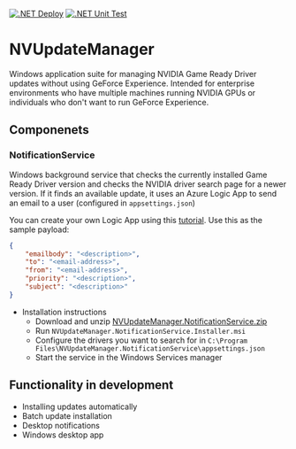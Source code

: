 [![.NET Deploy](https://github.com/terellison/NVUpdateManager/actions/workflows/dotnet-deploy.yml/badge.svg?branch=main)](https://github.com/terellison/NVUpdateManager/actions/workflows/dotnet-deploy.yml)
[![.NET Unit Test](https://github.com/terellison/NVUpdateManager/actions/workflows/dotnet-unit-test.yml/badge.svg?branch=main)](https://github.com/terellison/NVUpdateManager/actions/workflows/dotnet-unit-test.yml)
# NVUpdateManager
Windows application suite for managing NVIDIA Game Ready Driver updates without using GeForce Experience. Intended for enterprise environments who have multiple machines running NVIDIA GPUs or individuals who don't want to run GeForce Experience.

## Componenets

### NotificationService
Windows background service that checks the currently installed Game Ready Driver version and checks the NVIDIA driver search page for a newer version. If it finds an available update, it uses an Azure Logic App to send an email to a user (configured in `appsettings.json`)

You can create your own Logic App using this [tutorial](https://learn.microsoft.com/en-us/azure/app-service/tutorial-send-email?tabs=dotnet).
Use this as the sample payload:

```json
{
    "emailbody": "<description>",
    "to": "<email-address>",
    "from": "<email-address>",
    "priority": "<description>",
    "subject": "<description>"
}
```

- Installation instructions
  -   Download and unzip [NVUpdateManager.NotificationService.zip](https://github.com/terellison/NVUpdateManager/releases/latest/download/NVUpdateManager.NotificationService.zip)
  -   Run `NVUpdateManager.NotificationService.Installer.msi`
  -   Configure the drivers you want to search for in `C:\Program Files\NVUpdateManager.NotificationService\appsettings.json`
  -   Start the service in the Windows Services manager

## Functionality in development
- Installing updates automatically
- Batch update installation
- Desktop notifications
- Windows desktop app


